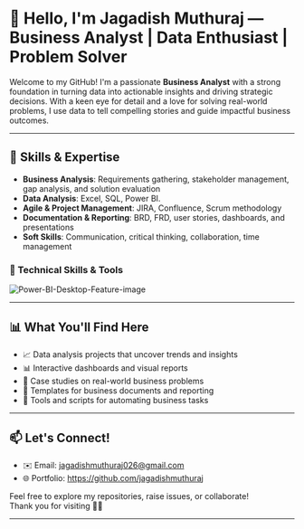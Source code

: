 # 👋 Hello, I'm Jagadish Muthuraj — Business Analyst | Data Enthusiast | Problem Solver

Welcome to my GitHub! I'm a passionate **Business Analyst** with a strong foundation in turning data into actionable insights and driving strategic decisions. With a keen eye for detail and a love for solving real-world problems, I use data to tell compelling stories and guide impactful business outcomes.

---

## 🚀 Skills & Expertise

- **Business Analysis**: Requirements gathering, stakeholder management, gap analysis, and solution evaluation  
- **Data Analysis**: Excel, SQL, Power BI. 
- **Agile & Project Management**: JIRA, Confluence, Scrum methodology  
- **Documentation & Reporting**: BRD, FRD, user stories, dashboards, and presentations  
- **Soft Skills**: Communication, critical thinking, collaboration, time management



### 🔧 Technical Skills & Tools

 ![Power-BI-Desktop-Feature-image](https://github.com/user-attachments/assets/74cf6dab-f9d1-43f4-a83f-1ed28bc934eb)

---

## 📊 What You'll Find Here

- 📈 Data analysis projects that uncover trends and insights  
- 📊 Interactive dashboards and visual reports  
- 🧠 Case studies on real-world business problems  
- 📂 Templates for business documents and reporting  
- 🔧 Tools and scripts for automating business tasks  

---

## 📫 Let's Connect!

- ✉️ Email: jagadishmuthuraj026@gmail.com 
- 🌐 Portfolio: https://github.com/jagadishmuthuraj

Feel free to explore my repositories, raise issues, or collaborate!  
Thank you for visiting 💼✨

---
